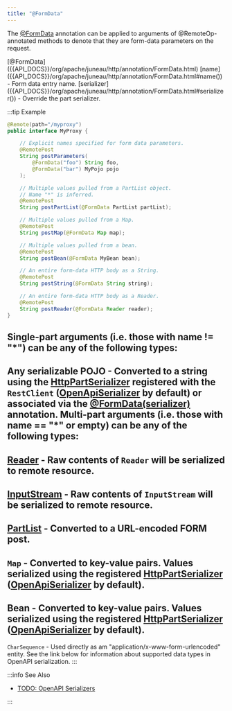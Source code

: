 ```yaml
---
title: "@FormData"
---
```


The [@FormData]({{API_DOCS}}/org/apache/juneau/http/annotation/FormData.html) annotation can be applied to arguments of @RemoteOp-annotated methods to denote that they are form-data parameters on the request.

<tree>
<java-annotation>[@FormData]({{API_DOCS}}/org/apache/juneau/http/annotation/FormData.html)</java-annotation>
<node-1><java-field>[name]({{API_DOCS}}/org/apache/juneau/http/annotation/FormData.html#name()) - Form data entry name.</java-field></node-1>
<node-1><java-field>[serializer]({{API_DOCS}}/org/apache/juneau/http/annotation/FormData.html#serializer()) - Override the part serializer.</java-field></node-1>
</tree>

:::tip Example
```java
@Remote(path="/myproxy")
public interface MyProxy {

    // Explicit names specified for form data parameters.
    @RemotePost
    String postParameters(
        @FormData("foo") String foo,
        @FormData("bar") MyPojo pojo
    );

    // Multiple values pulled from a PartList object.
    // Name "*" is inferred.
    @RemotePost
    String postPartList(@FormData PartList partList);

    // Multiple values pulled from a Map.
    @RemotePost
    String postMap(@FormData Map map);

    // Multiple values pulled from a bean.
    @RemotePost
    String postBean(@FormData MyBean bean);

    // An entire form-data HTTP body as a String.
    @RemotePost
    String postString(@FormData String string);

    // An entire form-data HTTP body as a Reader.
    @RemotePost
    String postReader(@FormData Reader reader);
}
```

Single-part arguments (i.e. those with name != "*") can be any of the following types:
-
Any serializable POJO - Converted to a string using the [HttpPartSerializer]({{API_DOCS}}/org/apache/juneau/httppart/HttpPartSerializer.html) registered with the
`RestClient` ([OpenApiSerializer]({{API_DOCS}}/org/apache/juneau/oapi/OpenApiSerializer.html) by default) or associated via the [@FormData(serializer)]({{API_DOCS}}/org/apache/juneau/http/annotation/FormData.html#serializer()) annotation.
Multi-part arguments (i.e. those with name == "*" or empty) can be any of the following types:
-
[Reader]({{API_DOCS}}/java/io/Reader.html) - Raw contents of `Reader` will be serialized to remote resource.
-
[InputStream]({{API_DOCS}}/java/io/InputStream.html) - Raw contents of `InputStream` will be serialized to remote resource.
-
[PartList]({{API_DOCS}}/org/apache/juneau/http/part/PartList.html) - Converted to a URL-encoded FORM post.
-
`Map` - Converted to key-value pairs.
Values serialized using the registered [HttpPartSerializer]({{API_DOCS}}/org/apache/juneau/httppart/HttpPartSerializer.html) ([OpenApiSerializer]({{API_DOCS}}/org/apache/juneau/oapi/OpenApiSerializer.html) by default).
-
Bean - Converted to key-value pairs.
Values serialized using the registered [HttpPartSerializer]({{API_DOCS}}/org/apache/juneau/httppart/HttpPartSerializer.html) ([OpenApiSerializer]({{API_DOCS}}/org/apache/juneau/oapi/OpenApiSerializer.html) by default).
-
`CharSequence` - Used directly as am "application/x-www-form-urlencoded" entity.
See the link below for information about supported data types in OpenAPI serialization.
:::

:::info See Also

- [TODO: OpenAPI Serializers](TODO.md)

:::